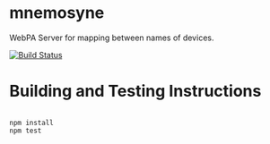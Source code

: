 # mnemosyne
WebPA Server for mapping between names of devices.

[![Build Status](https://travis-ci.org/gbuddappagari/mnemosyne.svg?branch=master)](https://travis-ci.org/gbuddappagari/mnemosyne)

# Building and Testing Instructions

```

npm install
npm test
